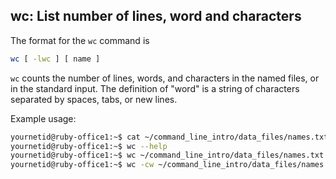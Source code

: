 ## wc: List number of lines, word and characters

The format for the `wc` command is

```bash
wc [ -lwc ] [ name ]
```
`wc` counts the number of lines, words, and characters in the named files, or in the standard input. The definition of "word" is a string of characters separated by spaces, tabs, or new lines.

Example usage:

```bash
yournetid@ruby-office1:~$ cat ~/command_line_intro/data_files/names.txt
yournetid@ruby-office1:~$ wc --help
yournetid@ruby-office1:~$ wc ~/command_line_intro/data_files/names.txt
yournetid@ruby-office1:~$ wc -cw ~/command_line_intro/data_files/names.txt
```
